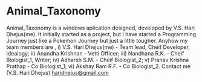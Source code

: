 # Animal_Taxonomy
Animal_Taxonomy is a windows aplication designed, developed by V.S. Hari Dhejus(me). It initially started as a project, but I have started a Programming Journey just like a Pokemon Journey but just a little tougher. 
Anyhow my team members are ,
i)   V.S. Hari Dhejus(me)                  - Team lead, Cheif Developer, Idealogy;
ii)  Anandha Krishnan                      - Vetti Officer;
iii) Nandhana R.K.                         - Cheif Biologist_1, Writer;
iv)  Adharsh S.M.                          - Cheif Biologist_2;
v)   Pranav Krishna Prathap                - Co Biologist_1;
vi)  Akshay Ram R.F.                       - Co Biologist_2.
Contact me (V.S. Hari Dhejus) haridhejus@gmail.com
